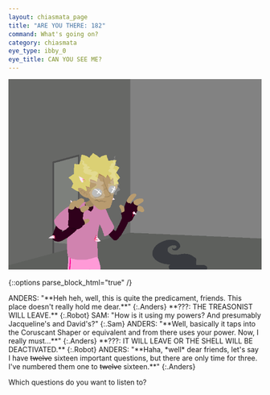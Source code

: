 ```yaml
---
layout: chiasmata_page
title: "ARE YOU THERE: 182"
command: What's going on?
category: chiasmata
eye_type: ibby_0
eye_title: CAN YOU SEE ME?
---
```


![182](/chiasmata/images/narrative/181.png)

{::options parse_block_html="true" /}
<div class="dialogue">
ANDERS: "<span class="spook">**Heh heh, well, this is quite the predicament, friends. This place doesn't really hold me dear.**</span>" 
{:.Anders}
**???: THE TREASONIST WILL LEAVE.** 
{:.Robot}
SAM: "How is it using my powers? And presumably Jacqueline's and David's?" 
{:.Sam}
ANDERS: "<span class="spook">**Well, basically it taps into the Coruscant Shaper or equivalent and from there uses your power. Now, I really must...**</span>" 
{:.Anders}
**???: IT WILL LEAVE OR THE SHELL WILL BE DEACTIVATED.** 
{:.Robot}
ANDERS: "<span class="spook">**Haha, *well* dear friends, let's say I have <s>twelve</s> sixteen important questions, but there are only time for three. I've numbered them one to <s>twelve</s> sixteen.**</span>" 
{:.Anders}
</div>

Which questions do you want to listen to?